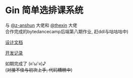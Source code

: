 # Gin 简单选排课系统

与 [@z-anshun](https://github.com/z-anshun) 大佬和 [@thexin](https://github.com/thexin7) 大佬  
合作完成的bytedancecamp后端第八期作业, 赶ddl与咕咕咕中)

[设计文档](./docs/design.md)

[开发记录](./docs/note.md)

如期完成了 (ฅ'ω'ฅ)♪ \
(~~对接不佳与初次上手, 代码糟糕中~~)
